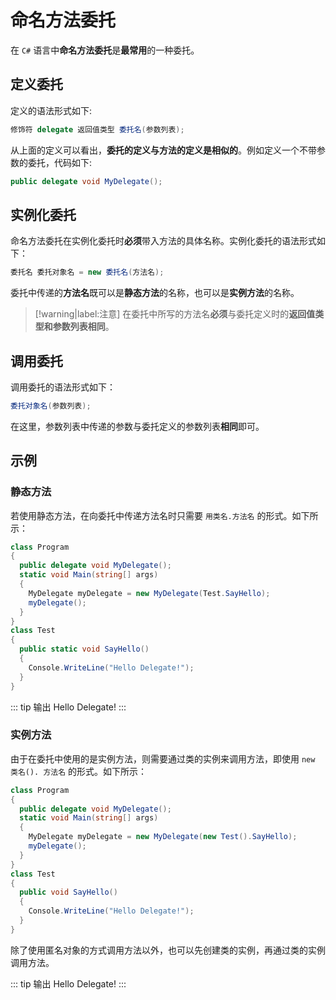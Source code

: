 # 命名方法委托

在 `C#` 语言中**命名方法委托**是**最常用**的一种委托。

## 定义委托

定义的语法形式如下:

```csharp
修饰符 delegate 返回值类型 委托名(参数列表);
```

从上面的定义可以看出，**委托的定义与方法的定义是相似的**。例如定义一个不带参数的委托，代码如下:

```csharp
public delegate void MyDelegate();
```

## 实例化委托

命名方法委托在实例化委托时**必须**带入方法的具体名称。实例化委托的语法形式如下：

```csharp
委托名 委托对象名 = new 委托名(方法名);
```

委托中传递的**方法名**既可以是**静态方法**的名称，也可以是**实例方法**的名称。

> [!warning|label:注意]
> 在委托中所写的方法名**必须**与委托定义时的**返回值类型和参数列表相同**。


## 调用委托

调用委托的语法形式如下：

```csharp
委托对象名(参数列表);
```

在这里，参数列表中传递的参数与委托定义的参数列表**相同**即可。

## 示例

### 静态方法

若使用静态方法，在向委托中传递方法名时只需要 `用类名.方法名` 的形式。如下所示：

```csharp
class Program
{
  public delegate void MyDelegate();
  static void Main(string[] args)
  {
    MyDelegate myDelegate = new MyDelegate(Test.SayHello);
    myDelegate();
  }
}
class Test
{
  public static void SayHello()
  {
    Console.WriteLine("Hello Delegate!");
  }
}
```

::: tip 输出
Hello Delegate!
:::

### 实例方法

由于在委托中使用的是实例方法，则需要通过类的实例来调用方法，即使用 `new 类名(). 方法名` 的形式。如下所示：

```csharp
class Program
{
  public delegate void MyDelegate();
  static void Main(string[] args)
  {
    MyDelegate myDelegate = new MyDelegate(new Test().SayHello);
    myDelegate();
  }
}
class Test
{
  public void SayHello()
  {
    Console.WriteLine("Hello Delegate!");
  }
}
```

除了使用匿名对象的方式调用方法以外，也可以先创建类的实例，再通过类的实例调用方法。

::: tip 输出
Hello Delegate!
:::
